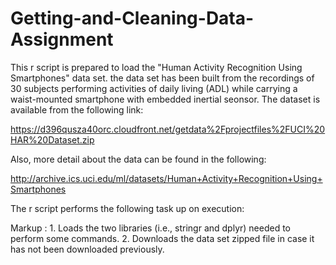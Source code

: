 # Getting-and-Cleaning-Data-Assignment

This r script is prepared to load the "Human Activity Recognition Using Smartphones" data set. 
the data set has been built from the recordings of 30 subjects performing activities of daily living (ADL) while carrying a waist-mounted smartphone with embedded inertial seonsor. 
The dataset is available from the following link: 

https://d396qusza40orc.cloudfront.net/getdata%2Fprojectfiles%2FUCI%20HAR%20Dataset.zip 

Also, more detail about the data can be found in the following:

http://archive.ics.uci.edu/ml/datasets/Human+Activity+Recognition+Using+Smartphones 

The r script performs the following task up on execution: 

Markup : 1. Loads the two libraries (i.e., stringr and dplyr) needed to perform some commands.
         2. Downloads the data set zipped file in case it has not been downloaded previously.
